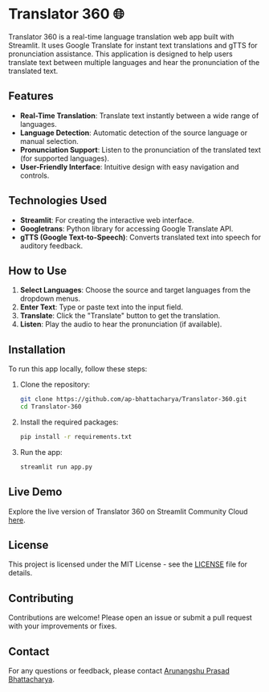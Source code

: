 # Translator 360 🌐

Translator 360 is a real-time language translation web app built with Streamlit. It uses Google Translate for instant text translations and gTTS for pronunciation assistance. This application is designed to help users translate text between multiple languages and hear the pronunciation of the translated text.

## Features

- **Real-Time Translation**: Translate text instantly between a wide range of languages.
- **Language Detection**: Automatic detection of the source language or manual selection.
- **Pronunciation Support**: Listen to the pronunciation of the translated text (for supported languages).
- **User-Friendly Interface**: Intuitive design with easy navigation and controls.

## Technologies Used

- **Streamlit**: For creating the interactive web interface.
- **Googletrans**: Python library for accessing Google Translate API.
- **gTTS (Google Text-to-Speech)**: Converts translated text into speech for auditory feedback.

## How to Use

1. **Select Languages**: Choose the source and target languages from the dropdown menus.
2. **Enter Text**: Type or paste text into the input field.
3. **Translate**: Click the "Translate" button to get the translation.
4. **Listen**: Play the audio to hear the pronunciation (if available).

## Installation

To run this app locally, follow these steps:

1. Clone the repository:

   ```bash
   git clone https://github.com/ap-bhattacharya/Translator-360.git
   cd Translator-360
   ```

2. Install the required packages:

   ```bash
   pip install -r requirements.txt
   ```

3. Run the app:

   ```bash
   streamlit run app.py
   ```

## Live Demo

Explore the live version of Translator 360 on Streamlit Community Cloud [here](https://ap-translator-360.streamlit.app/).

## License

This project is licensed under the MIT License - see the [LICENSE](LICENSE) file for details.

## Contributing

Contributions are welcome! Please open an issue or submit a pull request with your improvements or fixes.

## Contact

For any questions or feedback, please contact [Arunangshu Prasad Bhattacharya](mailto:bhattacharyaarun15@gmail.com).
